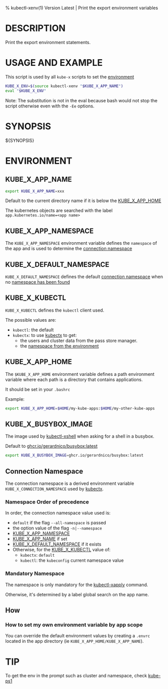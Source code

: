 % kubectl-xenv(1) Version Latest | Print the export environment variables
# DESCRIPTION

Print the export environment statements.

# USAGE AND EXAMPLE

This script is used by all `kube-x` scripts to set the [environment](#ENVIRONMENT)

```bash
KUBE_X_ENV=$(source kubectl-xenv "$KUBE_X_APP_NAME")
eval "$KUBE_X_ENV"
```

Note: The substitution is not in the eval because bash would not stop the script otherwise
even with the `-Ee` options.

# SYNOPSIS

${SYNOPSIS}


# ENVIRONMENT



## KUBE_X_APP_NAME

```bash
export KUBE_X_APP_NAME=xxx
```  
Default to the current directory name if it is below the [KUBE_X_APP_HOME](#KUBE_X_APP_HOME)

The kubernetes objects are searched with the label `app.kubernetes.io/name=<app name>`


## KUBE_X_APP_NAMESPACE

The `KUBE_X_APP_NAMESPACE` environment variable defines the `namespace` of the app
and is used to determine the [connection namespace](#namespace-order-of-precedence) 

## KUBE_X_DEFAULT_NAMESPACE

`KUBE_X_DEFAULT_NAMESPACE` defines the default [connection namespace](#namespace-order-of-precedence)
when no [namespace has been found](#namespace-order-of-precedence)

## KUBE_X_KUBECTL

`KUBE_X_KUBECTL` defines the `kubectl` client used.

The possible values are:
  * `kubectl`: the default
  * `kubectx`: to use [kubectx](kube-x-kubectl) to get:
    * the users and cluster data from the pass store manager.
    * the [namespace from the environment](#namespace-order-of-precedence)


## KUBE_X_APP_HOME

The `$KUBE_X_APP_HOME` environment variable defines a path environment variable where each path is a directory that contains 
applications.

It should be set in your `.bashrc`

Example:
```bash
export KUBE_X_APP_HOME=$HOME/my-kube-apps:$HOME/my-other-kube-apps
```

## KUBE_X_BUSYBOX_IMAGE

The image used by [kubectl-xshell](kubectl-xshell.md) when asking for a shell in a busybox.

Default to [ghcr.io/gerardnico/busybox:latest](https://github.com/gerardnico/busybox/pkgs/container/busybox)

```bash
export KUBE_X_BUSYBOX_IMAGE=ghcr.io/gerardnico/busybox:latest
```

## Connection Namespace

The connection namespace is a derived environment variable `KUBE_X_CONNECTION_NAMESPACE` used by [kubectx](kube-x-kubectl).

### Namespace Order of precedence


In order, the connection namespace value used is:
* `default` if the flag `--all-namespace` is passed
* the option value of the flag `-n|--namespace`
* [KUBE_X_APP_NAMESPACE](#KUBE_X_APP_NAME)
* [KUBE_X_APP_NAME](#KUBE_X_APP_NAME) if set
* [KUBE_X_DEFAULT_NAMESPACE](#KUBE_X_APP_NAME) if it exists
* Otherwise, for the [KUBE_X_KUBECTL](#KUBE_X_KUBECTL) value of:
    * `kubectx`: `default`
    * `kubectl`: the `kubeconfig` current namespace value

### Mandatory Namespace

The namespace is only mandatory for the [kubectl-xapply](kubectl-xapply.md)
command.

Otherwise, it's determined by a label global search on the app name. 

## How

### How to set my own environment variable by app scope

You can override the default environment values by creating a `.envrc` located
in the app directory (ie `KUBE_X_APP_HOME/KUBE_X_APP_NAME`).


# TIP

To get the env in the prompt such as cluster and namespace, check [kube-ps1](https://github.com/ohmyzsh/ohmyzsh/tree/master/plugins/kube-ps1)
